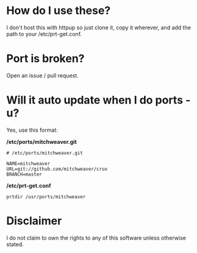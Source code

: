 # How do I use these?

I don't host this with httpup so just clone it, copy it wherever, and add the path to your /etc/prt-get.conf.

# Port is broken?

Open an issue / pull request.

# Will it auto update when I do ports -u?

Yes, use this format:


**/etc/ports/mitchweaver.git**
```
# /etc/ports/mitchweaver.git

NAME=mitchweaver
URL=git://github.com/mitchweaver/crux
BRANCH=master
```

**/etc/prt-get.conf**
```
prtdir /usr/ports/mitchweaver
```

# Disclaimer

I do not claim to own the rights to any of this software unless otherwise stated.
